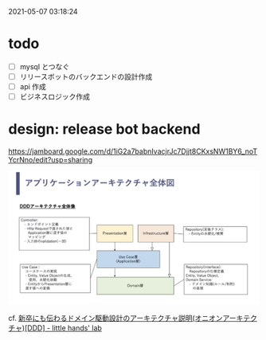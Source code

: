 2021-05-07 03:18:24

# todo
- [ ] mysql とつなぐ
- [ ] リリースボットのバックエンドの設計作成
- [ ] api 作成
- [ ] ビジネスロジック作成

# design: release bot backend
https://jamboard.google.com/d/1iG2a7babnIvacjrJc7Djjt8CKxsNW1BY6_noTYcrNno/edit?usp=sharing

![](memo.md_imgs/20210507_033354.png)

cf. [新卒にも伝わるドメイン駆動設計のアーキテクチャ説明\(オニオンアーキテクチャ\)\[DDD\] \- little hands' lab](https://little-hands.hatenablog.com/entry/2018/12/10/ddd-architecture)
